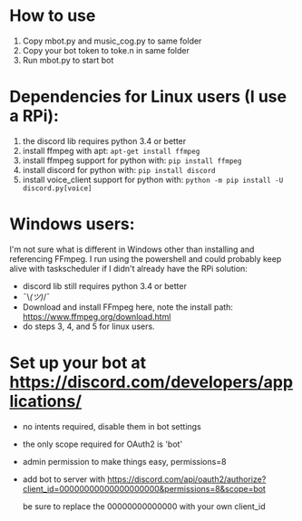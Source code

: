 # How to use
1. Copy mbot.py and music_cog.py to same folder
2. Copy your bot token to toke.n in same folder
3. Run mbot.py to start bot

# Dependencies for Linux users (I use a RPi):
1. the discord lib requires python 3.4 or better
2. install ffmpeg with apt: ```apt-get install ffmpeg```
3. install ffmpeg support for python with: ```pip install ffmpeg```
4. install discord for python with: ```pip install discord```
5. install voice_client support for python with: ```python -m pip install -U discord.py[voice]```

# Windows users:
I'm not sure what is different in Windows other than installing and referencing FFmpeg. I run using the powershell and could probably keep alive with taskscheduler if I didn't already have the RPi solution:
- discord lib still requires python 3.4 or better
- ¯\\_(ツ)_/¯
- Download and install FFmpeg here, note the install path: https://www.ffmpeg.org/download.html
- do steps 3, 4, and 5 for linux users.
#
# Set up your bot at https://discord.com/developers/applications/  
- no intents required, disable them in bot settings
- the only scope required for OAuth2 is 'bot'
- admin permission to make things easy, permissions=8
- add bot to server with https://discord.com/api/oauth2/authorize?client_id=00000000000000000000&permissions=8&scope=bot
  
  be sure to replace the 00000000000000 with your own client_id

